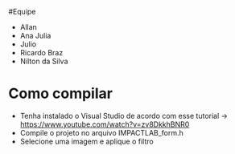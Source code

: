 #Equipe
- Allan
- Ana Julia
- Julio
- Ricardo Braz
- Nilton da Silva

# Como compilar
- Tenha instalado o Visual Studio de acordo com esse tutorial -> https://www.youtube.com/watch?v=zv8DkkhBNR0
- Compile o projeto no arquivo IMPACTLAB_form.h
- Selecione uma imagem e aplique o filtro
